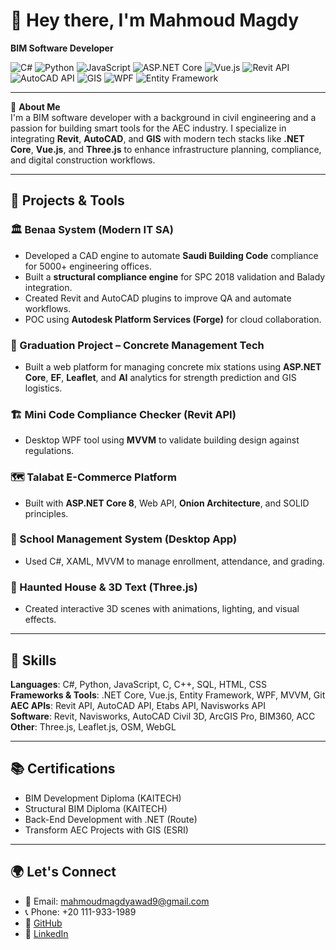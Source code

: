 # 👋 Hey there, I'm Mahmoud Magdy  
**BIM Software Developer**

![C#](https://img.shields.io/badge/Code-C%23-informational?style=flat&logo=csharp&color=239120)
![Python](https://img.shields.io/badge/Code-Python-informational?style=flat&logo=python&color=3776AB)
![JavaScript](https://img.shields.io/badge/Code-JavaScript-informational?style=flat&logo=javascript&color=F7DF1E)
![ASP.NET Core](https://img.shields.io/badge/Framework-ASP.NET_Core-informational?style=flat&logo=.net&color=512BD4)
![Vue.js](https://img.shields.io/badge/Frontend-Vue.js-informational?style=flat&logo=vue.js&color=42b883)
![Revit API](https://img.shields.io/badge/BIM-Revit_API-informational?style=flat&logo=autodesk&color=0696D7)
![AutoCAD API](https://img.shields.io/badge/BIM-AutoCAD_API-informational?style=flat&logo=autodesk&color=EE3F24)
![GIS](https://img.shields.io/badge/Tech-GIS-informational?style=flat&logo=arcgis&color=4479A1)
![WPF](https://img.shields.io/badge/Desktop-WPF/MVVM-informational?style=flat&color=5E5E5E)
![Entity Framework](https://img.shields.io/badge/Data-EF_Core-informational?style=flat&color=3D5AFE)

---

🎯 **About Me**  
I'm a BIM software developer with a background in civil engineering and a passion for building smart tools for the AEC industry. I specialize in integrating **Revit**, **AutoCAD**, and **GIS** with modern tech stacks like **.NET Core**, **Vue.js**, and **Three.js** to enhance infrastructure planning, compliance, and digital construction workflows.

---

## 🔨 Projects & Tools

### 🏛️ Benaa System (Modern IT SA)
- Developed a CAD engine to automate **Saudi Building Code** compliance for 5000+ engineering offices.
- Built a **structural compliance engine** for SPC 2018 validation and Balady integration.
- Created Revit and AutoCAD plugins to improve QA and automate workflows.
- POC using **Autodesk Platform Services (Forge)** for cloud collaboration.

### 🧱 Graduation Project – Concrete Management Tech
- Built a web platform for managing concrete mix stations using **ASP.NET Core**, **EF**, **Leaflet**, and **AI** analytics for strength prediction and GIS logistics.

### 🏗️ Mini Code Compliance Checker (Revit API)
- Desktop WPF tool using **MVVM** to validate building design against regulations.

### 🗺️ Talabat E-Commerce Platform
- Built with **ASP.NET Core 8**, Web API, **Onion Architecture**, and SOLID principles.

### 🏫 School Management System (Desktop App)
- Used C#, XAML, MVVM to manage enrollment, attendance, and grading.

### 🎃 Haunted House & 3D Text (Three.js)
- Created interactive 3D scenes with animations, lighting, and visual effects.

---

## 🧠 Skills

**Languages**: C#, Python, JavaScript, C, C++, SQL, HTML, CSS  
**Frameworks & Tools**: .NET Core, Vue.js, Entity Framework, WPF, MVVM, Git  
**AEC APIs**: Revit API, AutoCAD API, Etabs API, Navisworks API  
**Software**: Revit, Navisworks, AutoCAD Civil 3D, ArcGIS Pro, BIM360, ACC  
**Other**: Three.js, Leaflet.js, OSM, WebGL

---

## 📚 Certifications

- BIM Development Diploma (KAITECH)  
- Structural BIM Diploma (KAITECH)  
- Back-End Development with .NET (Route)  
- Transform AEC Projects with GIS (ESRI)

---

## 🌍 Let's Connect

- 📧 Email: mahmoudmagdyawad9@gmail.com  
- 📞 Phone: +20 111-933-1989  
- 🔗 [GitHub](https://github.com/MahmoudMagdy9)  
- 🔗 [LinkedIn](https://linkedin.com/in/mahmoud-magdy-)  
